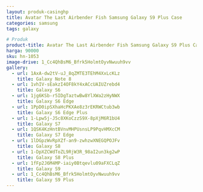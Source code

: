 ```yaml
---
layout: produk-casinghp
title: Avatar The Last Airbender Fish Samsung Galaxy S9 Plus Case
categories: samsung
tags: galaxy

# Produk
product-title: Avatar The Last Airbender Fish Samsung Galaxy S9 Plus Case
harga: 90000
sku: hn-1053
image-drive: 1_Cc4QhBsM6_Bfrk5HolmtOyvNwuuh9vv
gallery:
  - url: 1AxA-dw2tV-uJ_8qZMTE3TEhM4XxLcKLz
    title: Galaxy Note 8
  - url: 1vhIV-sEakzI4OF8kY4xACcUAIUZrebd4
    title: Galaxy S6
  - url: 1jg6KSb-r5IDgTaztwBw8YlXWa2zHyNWX
    title: Galaxy S6 Edge
  - url: 1PpD0ipSXhaHcPKXAe8z3rEKRWCtub3wb
    title: Galaxy S6 Edge Plus
  - url: 1-Lpw5j-J5c8XKoCzzS9X-8pXjM6R1bU4
    title: Galaxy S7
  - url: 1QSK4KzHntBVnvMHPUsnsLP9PqvHMXcCM
    title: Galaxy S7 Edge
  - url: 1lDGpzWvRpXZf-an9-zwhzwXNEGQPOJFv
    title: Galaxy S8
  - url: 1-DpXZCWdToZL9RjW3R_98aI2un3kg2wP
    title: Galaxy S8 Plus
  - url: 1fFp2J6M4MP-iaiy0Btqevlu09aFXCLqZ
    title: Galaxy S9
  - url: 1_Cc4QhBsM6_Bfrk5HolmtOyvNwuuh9vv
    title: Galaxy S9 Plus
---
```

